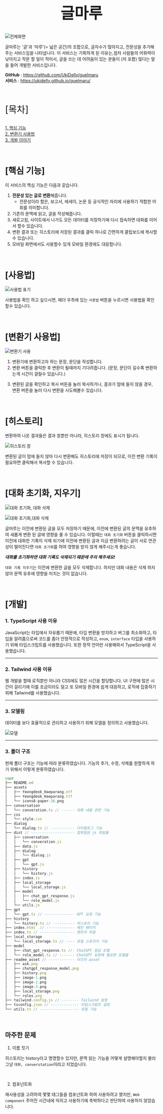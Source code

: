 <h1 style="display: flex; justify-content: center; font-size: 50px"> 글마루 </h1>

![전체화면](/readme_asset/guelmaru.png)

글마루는 '글'과 '마루'(= 넓은 공간)의 조합으로, 글자수가 많아지고, 전문성을 추가해주는 서비스임을 나타냅니다.
이 서비스는 기획하게 된 이유는,점차 사람들의 어휘력이 낮아지고 작문 할 일이 적어서, 글을 쓰는 데 어려움이 있는 분들이 (저 포함) 많다는 말을 들어 개발한 서비스입니다.

**GitHub** : https://github.com/UkiDelly/guelmaru <br>
**서비스** : https://ukidelly.github.io/guelmaru/

<br>

<p style="font-size: 30px"> [목차] </p>

[1. 핵심 기능](#핵심-기능) <br>
[2. 변환기 사용법](#변환기-사용법) <br>
[3. 개발 이야기](#개발) <br>

<br>

# [핵심 기능]

이 서비스의 핵심 기능은 다음과 같습니다.

1. **전문성 있는 글로 변환**해줍니다.
   - 전문성이라 함은, 보고서, 에세이, 논문 등 공식적인 자리에 사용하기 적합한 어휘를 의미합니다.
2. 기존의 문맥에 읽고, 글을 작성해줍니다.
3. 새로고침, 사이트에서 나가도 모든 데이터를 저장하기에 다시 접속하면 대화를 이어서 할수 있습니다.
4. 변환 결과 또는 히스토리에 저장된 결과를 클릭 하나로 간편하게 클립보드에 복사할 수 있습니다.
5. 모바일 화면에서도 사용할수 있게 모바일 환경에도 대응합니다.

<br>

# [사용법]

![사용법 표기](readme_asset/how_to_use.png)

사용법을 확인 하고 싶으시면, 헤더 우측에 있는 `사용법` 버튼을 누르시면 사용법을 확인할수 있습니다.

<br>

# [변환기 사용법]

![변환기 사용](/readme_asset/using.gif)

1. 변환기에 변환하고자 하는 문장, 문단을 작성합니다.
2. 변환 버튼을 클릭한 후 변환이 될때까지 기다려줍니다. (문장, 문단이 길수록 변환하는게 시간이 걸릴수 있습니다.)

<!-- ![변환 후](readme_asset/image-1.png) -->

3. 변환된 글을 확인하고 복사 버튼을 눌러 복사하거나, 결과가 맘에 들지 않을 경우, 변환 버튼을 눌러 다시 변환을 시도해볼수 있습니다.

<br>

# [히스토리]

변환하여 나온 결과들은 결과 창뿐만 아니라, 히스토리 창에도 표시가 됩니다.

![히스토리 창](readme_asset/image-2.png)

변환된 글이 맘에 들지 않아 다시 변환해도 히스토리에 저장이 되므로, 이전 변환 기록이 필요하면 클릭해서 복사할 수 있습니다.

<br>

# [대화 초기화, 지우기]

![대화 초기화, 대화 삭제](readme_asset/new_conversation.gif)

![대화 초기화,대화 삭제](readme_asset/image-3.png)

글마루는 이전에 변환된 글을 모두 저장하기 때문에, 이전에 변환된 글의 문맥을 유추하여 새롭게 변환 된 글에 영향을 줄 수 있습니다. 이럴때는 `대화 초기화` 버튼을 클릭하시면 이전에 대화한 기록이 삭제 되기에 이전에 변환된 글과 지금 변환하려는 글이 서로 연관성이 떨어진다면 `대화 초기화`를 하여 영향을 받지 않게 해주시는게 좋습니다.

_**대화를 초기화하면 대화 기록도 삭제되기 때문에 주의 해주세요!**_

`대화 기록 지우기`는 이전에 변환한 글을 모두 삭제합니다. 하지만 대화 내용은 삭제 하지 않아 문맥 유추에 영향을 미치는 것이 없습니다.

<br>

# [개발]

### 1. TypeScript 사용 이유

JavaScript는 타입에서 자유롭기 때문에, 타입 변환을 방지하고 버그를 최소화하고, 타입을 알려줌으로써 코드를 좀더 안정적으로 작성하고, `enum`, `interface` 타입을 사용하기 위해 타입스크립트를 사용했습니다.
또한 정적 언어만 사용해와서 TypeScript을 사용했습니다.

---

### 2. Tailwind 사용 이유

웹 개발을 할때 로직뿐만 아니라 CSS에도 많은 시간을 할당합니다. UI 구현에 많은 시간이 걸리기에 이를 조금이라도 덜고 또 모바일 환경에 쉽게 대응하고, 로직에 집중하기 위해 Tailwind를 사용했습니다.

---

### 3. 모델링

데이터를 보다 효율적으로 관리하고 사용하기 위해 모델을 정의하고 사용했습니다.

![모델](/readme_asset/‎models.‎001.png)

---

### 3. 폴더 구조

현재 폴더 구조는 기능에 따라 분류하였습니다.
기능의 추가, 수정, 삭제를 원할하게 하기 위해서 이렇게 분류하였습니다.

```typescript
root
├── README.md
├── assets
│   ├── Yeongdeok_Haeparang.otf
│   ├── Yeongdeok_Haeparang.ttf
│   └── icons8-paper-16.png
├── conversation
│   └── converation.ts // ------ 대화 내용 관련 기능
├── css
│   └── style.css
├── dialog
│   └── dialog.ts // ----------- 다이얼로그 기능
├── dist // -------------------- 컴파일된 js 파일들
│   ├── conversation
│   │   └── converation.js
│   ├── data.js
│   ├── dialog
│   │   └── dialog.js
│   ├── gpt
│   │   └── gpt.js
│   ├── history
│   │   └── history.js
│   ├── index.js
│   ├── local_storage
│   │   └── local_storage.js
│   ├── model
│   │   ├── chat_gpt_response.js
│   │   └── role_model.js
│   └── utils.js
├── gpt
│   └── gpt.ts // -------------- GPT 요청 기능
├── history
│   └── history.ts // ---------- 히스토리 기능
├── index.html  // ------------- 메인 페이지
├── index.ts // ---------------- 엔트리 파일
├── local_storage
│   └── local_storage.ts // ---- 로컬 스토리지 기능
├── model
│   ├── chat_gpt_response.ts //- ChatGPT 응답 모델
│   └── role_model.ts // ------- ChatGPT 요청에 필요한 모델들
├── readme_asset // ------------ 리드미 asset
│   ├── ask.png
│   ├── chatgpt_response_model.png
│   ├── history.png
│   ├── image-1.png
│   ├── image-2.png
│   ├── image-3.png
│   ├── local_storage.png
│   └── roles.png
├── tailwind.config.js // -------- Tailwind 설정
├── tsconfig.json // ------------- 타입스크립트 설정
└── utils.ts // ------------------ 유틸 기능
```

<br>

## 마주한 문제

1. 이름 짓기

히스토리는 history라고 명명할수 있지만, 문맥 읽는 기능을 어떻게 설명해야할지 몰라 그냥 `대화, converstation`이라고 지었습니다.

<br>

2. 컴포넌트화

재사용성을 고려하여 몇몇 태그들을 컴포넌트화 하여 사용하려고 했지만, `Web component` 주어진 시간내에 익히고 사용하기에 촉박하다고 판단하여 사용하지 않았습니다.
